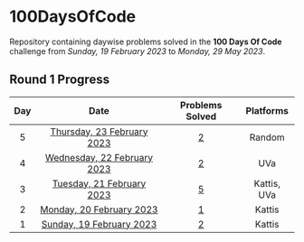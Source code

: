 # 100DaysOfCode

Repository containing daywise problems solved in the **100 Days Of Code** challenge from _Sunday, 19 February 2023_ to _Monday, 29 May 2023_.

## Round 1 Progress

| Day |                                 Date                                  |       Problems Solved        |  Platforms  |
| :-: | :-------------------------------------------------------------------: | :--------------------------: | :---------: |
|  5  | [Thursday, 23 February 2023](https://priyanshusharma.dev/thu-230223)  | [2](/Day%2005%20-%20230223)  |   Random    |
|  4  | [Wednesday, 22 February 2023](https://priyanshusharma.dev/wed-220223) | [2](/Day%2004%20-%20220223/) |     UVa     |
|  3  |  [Tuesday, 21 February 2023](https://priyanshusharma.dev/tue-210223)  | [5](/Day%2003%20-%20210223/) | Kattis, UVa |
|  2  |  [Monday, 20 February 2023](https://priyanshusharma.dev/mon-200223)   | [1](/Day%2002%20-%20200223/) |   Kattis    |
|  1  |  [Sunday, 19 February 2023](https://priyanshusharma.dev/sun-190223)   | [2](/Day%2001%20-%20190223/) |   Kattis    |
